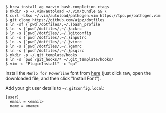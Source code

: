 ```
$ brew install ag macvim bash-completion ctags
$ mkdir -p ~/.vim/autoload ~/.vim/bundle && \
$ curl -LSso ~/.vim/autoload/pathogen.vim https://tpo.pe/pathogen.vim
$ git clone https://github.com/ajpz/dotfiles
$ ln -sf {`pwd`/dotfiles/,~/.}bash_profile
$ ln -s {`pwd`/dotfiles/,~/.}ackrc
$ ln -s {`pwd`/dotfiles/,~/.}gitconfig
$ ln -s {`pwd`/dotfiles/,~/.}inputrc
$ ln -s {`pwd`/dotfiles/,~/.}vimrc
$ ln -s {`pwd`/dotfiles/,~/.}gemrc
$ ln -s {`pwd`/dotfiles/,~/.}psqlrc
$ mkdir -p ~/.git_template/hooks
$ ln -s `pwd`/git_hooks/* ~/.git_template/hooks/
$ vim -c "PluginInstall" -c "qa"
```

Install the `Menlo for Powerline` font from [here](https://github.com/abertsch/Menlo-for-Powerline/blob/master/Menlo%20for%20Powerline.ttf) (just click raw, open the downloaded file, and then click "Install Font").

Add your git user details to `~/.gitconfig.local`:

```
[user]
  email = <email>
  name = <name>
```
